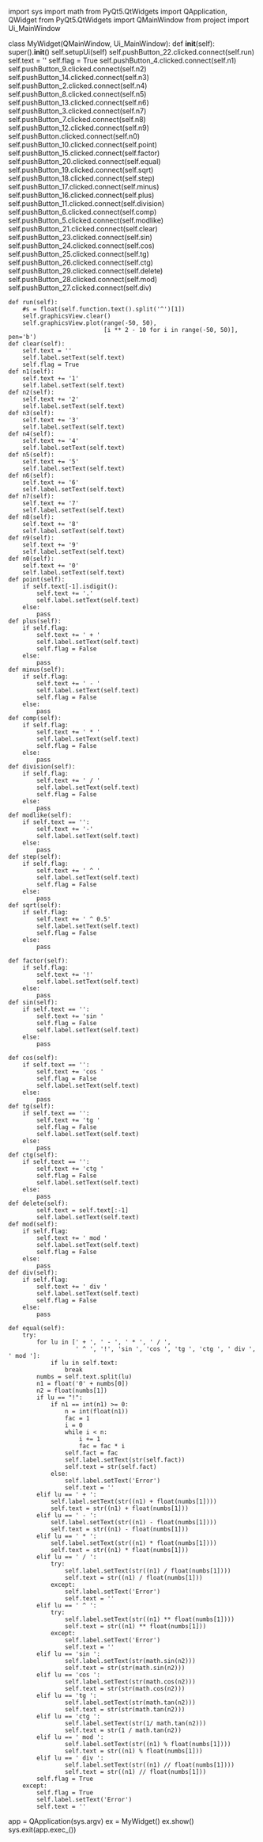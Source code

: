 import sys
import math
from PyQt5.QtWidgets import QApplication, QWidget
from PyQt5.QtWidgets import QMainWindow
from project import Ui_MainWindow


class MyWidget(QMainWindow, Ui_MainWindow):
    def __init__(self):
        super().__init__()
        self.setupUi(self)
        self.pushButton_22.clicked.connect(self.run)
        self.text = ''
        self.flag = True
        self.pushButton_4.clicked.connect(self.n1)
        self.pushButton_9.clicked.connect(self.n2)
        self.pushButton_14.clicked.connect(self.n3)
        self.pushButton_2.clicked.connect(self.n4)
        self.pushButton_8.clicked.connect(self.n5)
        self.pushButton_13.clicked.connect(self.n6)
        self.pushButton_3.clicked.connect(self.n7)
        self.pushButton_7.clicked.connect(self.n8)
        self.pushButton_12.clicked.connect(self.n9)
        self.pushButton.clicked.connect(self.n0)
        self.pushButton_10.clicked.connect(self.point)
        self.pushButton_15.clicked.connect(self.factor)
        self.pushButton_20.clicked.connect(self.equal)
        self.pushButton_19.clicked.connect(self.sqrt)
        self.pushButton_18.clicked.connect(self.step)
        self.pushButton_17.clicked.connect(self.minus)
        self.pushButton_16.clicked.connect(self.plus)
        self.pushButton_11.clicked.connect(self.division)
        self.pushButton_6.clicked.connect(self.comp)
        self.pushButton_5.clicked.connect(self.modlike)
        self.pushButton_21.clicked.connect(self.clear)
        self.pushButton_23.clicked.connect(self.sin)
        self.pushButton_24.clicked.connect(self.cos)
        self.pushButton_25.clicked.connect(self.tg)
        self.pushButton_26.clicked.connect(self.ctg)
        self.pushButton_29.clicked.connect(self.delete)
        self.pushButton_28.clicked.connect(self.mod)
        self.pushButton_27.clicked.connect(self.div)



    def run(self):
        #s = float(self.function.text().split('^')[1])
        self.graphicsView.clear()
        self.graphicsView.plot(range(-50, 50),
                               [i ** 2 - 10 for i in range(-50, 50)], pen='b')
    def clear(self):
        self.text = ''
        self.label.setText(self.text)
        self.flag = True
    def n1(self):
        self.text += '1'
        self.label.setText(self.text)
    def n2(self):
        self.text += '2'
        self.label.setText(self.text)
    def n3(self):
        self.text += '3'
        self.label.setText(self.text)
    def n4(self):
        self.text += '4'
        self.label.setText(self.text)
    def n5(self):
        self.text += '5'
        self.label.setText(self.text)
    def n6(self):
        self.text += '6'
        self.label.setText(self.text)
    def n7(self):
        self.text += '7'
        self.label.setText(self.text)
    def n8(self):
        self.text += '8'
        self.label.setText(self.text)
    def n9(self):
        self.text += '9'
        self.label.setText(self.text)
    def n0(self):
        self.text += '0'
        self.label.setText(self.text)
    def point(self):
        if self.text[-1].isdigit():
            self.text += '.'
            self.label.setText(self.text)
        else:
            pass
    def plus(self):
        if self.flag:
            self.text += ' + '
            self.label.setText(self.text)
            self.flag = False
        else:
            pass
    def minus(self):
        if self.flag:
            self.text += ' - '
            self.label.setText(self.text)
            self.flag = False
        else:
            pass
    def comp(self):
        if self.flag:
            self.text += ' * '
            self.label.setText(self.text)
            self.flag = False
        else:
            pass
    def division(self):
        if self.flag:
            self.text += ' / '
            self.label.setText(self.text)
            self.flag = False
        else:
            pass
    def modlike(self):
        if self.text == '':
            self.text += '-'
            self.label.setText(self.text)
        else:
            pass
    def step(self):
        if self.flag:
            self.text += ' ^ '
            self.label.setText(self.text)
            self.flag = False
        else:
            pass
    def sqrt(self):
        if self.flag:
            self.text += ' ^ 0.5'
            self.label.setText(self.text)
            self.flag = False
        else:
            pass

    def factor(self):
        if self.flag:
            self.text += '!'
            self.label.setText(self.text)
        else:
            pass
    def sin(self):
        if self.text == '':
            self.text += 'sin '
            self.flag = False
            self.label.setText(self.text)
        else:
            pass

    def cos(self):
        if self.text == '':
            self.text += 'cos '
            self.flag = False
            self.label.setText(self.text)
        else:
            pass
    def tg(self):
        if self.text == '':
            self.text += 'tg '
            self.flag = False
            self.label.setText(self.text)
        else:
            pass
    def ctg(self):
        if self.text == '':
            self.text += 'ctg '
            self.flag = False
            self.label.setText(self.text)
        else:
            pass
    def delete(self):
            self.text = self.text[:-1]
            self.label.setText(self.text)
    def mod(self):
        if self.flag:
            self.text += ' mod '
            self.label.setText(self.text)
            self.flag = False
        else:
            pass
    def div(self):
        if self.flag:
            self.text += ' div '
            self.label.setText(self.text)
            self.flag = False
        else:
            pass

    def equal(self):
        try:
            for lu in [' + ', ' - ', ' * ', ' / ',
                       ' ^ ', '!', 'sin ', 'cos ', 'tg ', 'ctg ', ' div ', ' mod ']:
                if lu in self.text:
                    break
            numbs = self.text.split(lu)
            n1 = float('0' + numbs[0])
            n2 = float(numbs[1])
            if lu == "!":
                if n1 == int(n1) >= 0:
                    n = int(float(n1))
                    fac = 1
                    i = 0
                    while i < n:
                        i += 1
                        fac = fac * i
                    self.fact = fac
                    self.label.setText(str(self.fact))
                    self.text = str(self.fact)
                else:
                    self.label.setText('Error')
                    self.text = ''
            elif lu == ' + ':
                self.label.setText(str((n1) + float(numbs[1])))
                self.text = str((n1) + float(numbs[1]))
            elif lu == ' - ':
                self.label.setText(str((n1) - float(numbs[1])))
                self.text = str((n1) - float(numbs[1]))
            elif lu == ' * ':
                self.label.setText(str((n1) * float(numbs[1])))
                self.text = str((n1) * float(numbs[1]))
            elif lu == ' / ':
                try:
                    self.label.setText(str((n1) / float(numbs[1])))
                    self.text = str((n1) / float(numbs[1]))
                except:
                    self.label.setText('Error')
                    self.text = ''
            elif lu == ' ^ ':
                try:
                    self.label.setText(str((n1) ** float(numbs[1])))
                    self.text = str((n1) ** float(numbs[1]))
                except:
                    self.label.setText('Error')
                    self.text = ''
            elif lu == 'sin ':
                    self.label.setText(str(math.sin(n2)))
                    self.text = str(str(math.sin(n2)))
            elif lu == 'cos ':
                    self.label.setText(str(math.cos(n2)))
                    self.text = str(str(math.cos(n2)))
            elif lu == 'tg ':
                    self.label.setText(str(math.tan(n2)))
                    self.text = str(str(math.tan(n2)))
            elif lu == 'ctg ':
                    self.label.setText(str(1/ math.tan(n2)))
                    self.text = str(1 / math.tan(n2))
            elif lu == ' mod ':
                    self.label.setText(str((n1) % float(numbs[1])))
                    self.text = str((n1) % float(numbs[1]))
            elif lu == ' div ':
                    self.label.setText(str((n1) // float(numbs[1])))
                    self.text = str((n1) // float(numbs[1]))
            self.flag = True
        except:
            self.flag = True
            self.label.setText('Error')
            self.text = ''

app = QApplication(sys.argv)
ex = MyWidget()
ex.show()
sys.exit(app.exec_())
